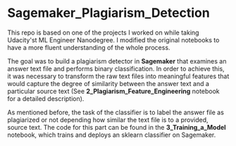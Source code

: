 # Sagemaker_Plagiarism_Detection
This repo is based on one of the projects I worked on while taking Udacity'st ML Engineer Nanodegree. I modified the original notebooks to have a more fluent understanding of the whole process.

The goal was to build a plagiarism detector in **Sagemaker** that examines an answer text file and performs binary classification. In order to achieve this, it was necessary to transform the raw text files into meaningful features that would capture the degree of similarity between the answer text and a particular source text (See **2_Plagiarism_Feature_Engineering** notebook for a detailed description). 

As mentioned before, the task of the classifier is to label the answer file as plagiarized or not depending how similar the text file is to a provided, source text. The code for this part can be found in the **3_Training_a_Model** notebook, which trains and deploys an sklearn classifier on Sagemaker.